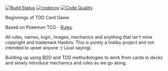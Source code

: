 [![Build Status](https://travis-ci.org/williamcameron/mycardgame2.svg?branch=master)](https://travis-ci.org/williamcameron/mycardgame2) [![codecov](https://codecov.io/gh/williamcameron/mycardgame2/branch/master/graph/badge.svg)](https://codecov.io/gh/williamcameron/mycardgame2) [![Code Quality](https://img.shields.io/scrutinizer/g/williamcameron/mycardgame2.svg?style=flat-square)](https://scrutinizer-ci.com/g/williamcameron/mycardgame2/?branch=master) 

Beginnings of TDD Card Game

Based on Pokemon TCG - [Rules](http://assets.pokemon.com//assets/cms2/pdf/trading-card-game/rulebook/sm1_rulebook_en.pdf).

All rules, names, logic, images, mechanics and anything that isn't mine copyright and trademark Hasbro.   This is purely a hobby project and not intended to upset anyone :) (Just saying).

Building up using BDD and TDD methodologies to work from cards in decks and slowly introduce mechanics and rules as we go along.
